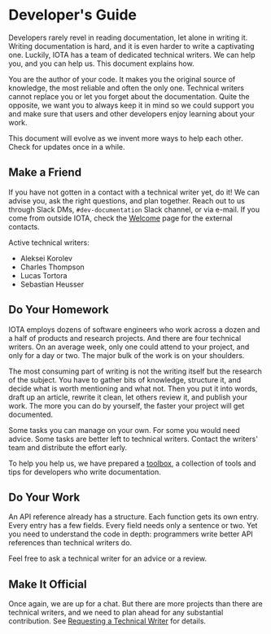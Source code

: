 # Developer's Guide

Developers rarely revel in reading documentation, let alone in writing it. Writing documentation is hard, and it is even harder to write a captivating one. Luckily, IOTA has a team of dedicated technical writers. We can help you, and you can help us. This document explains how.

You are the author of your code. It makes you the original source of knowledge, the most reliable and often the only one. Technical writers cannot replace you or let you forget about the documentation. Quite the opposite, we want you to always keep it in mind so we could support you and make sure that users and other developers enjoy learning about your work.

This document will evolve as we invent more ways to help each other. Check for updates once in a while.

## Make a Friend

If you have not gotten in a contact with a technical writer yet, do it! We can advise you, ask the right questions, and plan together. Reach out to us through Slack DMs, `#dev-documentation` Slack channel, or via e-mail. If you come from outside IOTA, check the [Welcome](../welcome.md#contact-technical-writers) page for the external contacts.

Active technical writers:

- Aleksei Korolev
- Charles Thompson
- Lucas Tortora
- Sebastian Heusser

## Do Your Homework

IOTA employs dozens of software engineers who work across a dozen and a half of products and research projects. And there are four technical writers. On an average week, only one could attend to your project, and only for a day or two. The major bulk of the work is on your shoulders.

The most consuming part of writing is not the writing itself but the research of the subject. You have to gather bits of knowledge, structure it, and decide what is worth mentioning and what not. Then you put it into words, draft up an article, rewrite it clean, let others review it, and publish your work. The more you can do by yourself, the faster your project will get documented.

Some tasks you can manage on your own. For some you would need advice. Some tasks are better left to technical writers. Contact the writers' team and distribute the effort early.

To help you help us, we have prepared a [toolbox](./toolbox/toolbox.md), a collection of tools and tips for developers who write documentation.

## Do Your Work

An API reference already has a structure. Each function gets its own entry. Every entry has a few fields. Every field needs only a sentence or two. Yet you need to understand the code in depth: programmers write better API references than technical writers do.

Feel free to ask a technical writer for an advice or a review. 

## Make It Official

Once again, we are up for a chat. But there are more projects than there are technical writers, and we need to plan ahead for any substantial contribution. See [Requesting a Technical Writer](./request_tw.md) for details.